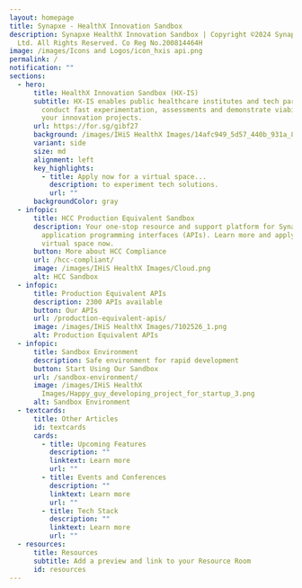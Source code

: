 ```yaml
---
layout: homepage
title: Synapxe - HealthX Innovation Sandbox
description: Synapxe HealthX Innovation Sandbox | Copyright ©2024 Synapxe Pte
  Ltd. All Rights Reserved. Co Reg No.200814464H
image: /images/Icons and Logos/icon_hxis api.png
permalink: /
notification: ""
sections:
  - hero:
      title: HealthX Innovation Sandbox (HX-IS)
      subtitle: HX-IS enables public healthcare institutes and tech partners to
        conduct fast experimentation, assessments and demonstrate viability of
        your innovation projects.
      url: https://for.sg/gibf27
      background: /images/IHiS HealthX Images/14afc949_5d57_440b_931a_8fc64e92391a.svg
      variant: side
      size: md
      alignment: left
      key_highlights:
        - title: Apply now for a virtual space...
          description: to experiment tech solutions.
          url: ""
      backgroundColor: gray
  - infopic:
      title: HCC Production Equivalent Sandbox
      description: Your one-stop resource and support platform for Synapxe managed
        application programming interfaces (APIs). Learn more and apply for a
        virtual space now.
      button: More about HCC Compliance
      url: /hcc-compliant/
      image: /images/IHiS HealthX Images/Cloud.png
      alt: HCC Sandbox
  - infopic:
      title: Production Equivalent APIs
      description: 2300 APIs available
      button: Our APIs
      url: /production-equivalent-apis/
      image: /images/IHiS HealthX Images/7102526_1.png
      alt: Production Equivalent APIs
  - infopic:
      title: Sandbox Environment
      description: Safe environment for rapid development
      button: Start Using Our Sandbox
      url: /sandbox-environment/
      image: /images/IHiS HealthX
        Images/Happy_guy_developing_project_for_startup_3.png
      alt: Sandbox Environment
  - textcards:
      title: Other Articles
      id: textcards
      cards:
        - title: Upcoming Features
          description: ""
          linktext: Learn more
          url: ""
        - title: Events and Conferences
          description: ""
          linktext: Learn more
          url: ""
        - title: Tech Stack
          description: ""
          linktext: Learn more
          url: ""
  - resources:
      title: Resources
      subtitle: Add a preview and link to your Resource Room
      id: resources
---
```


